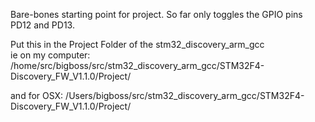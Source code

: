 Bare-bones starting point for project. So far only toggles the GPIO pins PD12 and PD13.

Put this in the Project Folder of the stm32\_discovery\_arm\_gcc\
ie on my computer:
  /home/src/bigboss/src/stm32\_discovery\_arm\_gcc/STM32F4-Discovery\_FW\_V1.1.0/Project/

and for OSX:
  /Users/bigboss/src/stm32\_discovery\_arm\_gcc/STM32F4-Discovery\_FW\_V1.1.0/Project/
